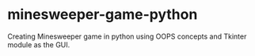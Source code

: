 # minesweeper-game-python
Creating Minesweeper game in python using OOPS concepts and Tkinter module as the GUI.
